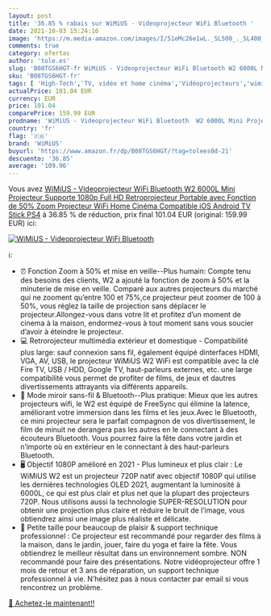 ```yaml
---
layout: post
title: '36.85 % rabais sur WiMiUS - Videoprojecteur WiFi Bluetooth '
date: 2021-10-03 15:24:16
image: 'https://m.media-amazon.com/images/I/51eMc26e1wL._SL500_._SL400_.jpg'
comments: true
category: ofertas
author: 'tole.es'
slug: 'B08TGS6HGT-fr WiMiUS - Videoprojecteur WiFi Bluetooth W2 6000L Mini...'
sku: 'B08TGS6HGT-fr'
tags: [ 'High-Tech','TV, vidéo et home cinéma','Vidéoprojecteurs','wimius', ]
actualPrice: 101.04 EUR
currency: EUR
price: 101.04
comparePrice: 159.99 EUR
prodname: 'WiMiUS - Videoprojecteur WiFi Bluetooth  W2 6000L Mini Projecteur Supporte 1080p Full HD Retroprojecteur Portable avec Fonction de 50% Zoom  Projecteur WiFi Home Cinéma Compatible iOS  Android  TV Stick PS4'
country: 'fr'
flag: '🇫🇷'
brand: 'WiMiUS'
buyurl: 'https://www.amazon.fr/dp/B08TGS6HGT/?tag=tolees0d-21'
descuento: '36.85'
average: '109.96'
---
```


Vous avez [WiMiUS - Videoprojecteur WiFi Bluetooth  W2 6000L Mini Projecteur Supporte 1080p Full HD Retroprojecteur Portable avec Fonction de 50% Zoom  Projecteur WiFi Home Cinéma Compatible iOS  Android  TV Stick PS4](https://www.amazon.fr/dp/B08TGS6HGT/?tag=tolees0d-21)  à  36.85 % de réduction, prix final  101.04 EUR (original: 159.99 EUR) ici:

[![WiMiUS - Videoprojecteur WiFi Bluetooth ](https://m.media-amazon.com/images/I/51eMc26e1wL._SL500_._SL400_.jpg)](https://www.amazon.fr/dp/B08TGS6HGT/?tag=tolees0d-21)

ℹ️:

- ⏰ Fonction Zoom à 50% et mise en veille--Plus humain: Compte tenu des besoins des clients, W2 a ajouté la fonction de zoom à 50% et la minuterie de mise en veille. Comparé aux autres projecteurs du marché qui ne zooment qu’entre 100 et 75%,ce projecteur peut zoomer de 100 à 50%, vous réglez la taille de projection sans déplacer le projecteur.Allongez-vous dans votre lit et profitez d’un moment de cinema à la maison, endormez-vous à tout moment sans vous soucier d’avoir à éteindre le projecteur.
- 💻 Retrorojecteur multimédia extérieur et domestique - Compatibilité plus large: sauf connexion sans fil, également équipé dinterfaces HDMI, VGA, AV, USB, le projecteur WiMiUS W2 WiFi est compatible avec la clé Fire TV, USB / HDD, Google TV, haut-parleurs externes, etc. une large compatibilité vous permet de profiter de films, de jeux et dautres divertissements attrayants via différents appareils.
- 📲 Mode miroir sans-fil & Bluetooth--Plus pratique: Mieux que les autres projecteurs wifi, le W2 est équipé de FreeSync qui élimine la latence, améliorant votre immersion dans les films et les jeux.Avec le Bluetooth, ce mini projecteur sera le parfait compagnon de vos divertissement, le film de minuit ne derangera pas les autres en le connectant à des écouteurs Bluetooth. Vous pourrez faire la fête dans votre jardin et n’importe où en extérieur en le connectant à des haut-parleurs Bluetooth.
- 🖥 Objectif 1080P amélioré en 2021 - Plus lumineux et plus clair : Le WiMiUS W2 est un projecteur 720P natif avec objectif 1080P qui utilise les dernières technologies OLED 2021, augmentant la luminosité à 6000L, ce qui est plus clair et plus net que la plupart des projecteurs 720P. Nous utilisons aussi la technologie SUPER-RESOLUTION pour obtenir une projection plus claire et réduire le bruit de l’image, vous obtiendrez ainsi une image plus réaliste et délicate.
- 💼 Petite taille pour beaucoup de plaisir & support technique professionnel : Ce projecteur est recommandé pour regarder des films à la maison, dans le jardin, jouer, faire du yoga et faire la fête. Vous obtiendrez le meilleur résultat dans un environnement sombre. NON recommandé pour faire des présentations. Notre vidéoprojecteur offre 1 mois de retour et 3 ans de réparation, un support technique professionnel à vie. N’hésitez pas à nous contacter par email si vous rencontrez un problème.

[🛒 Achetez-le maintenant!!](https://www.amazon.fr/dp/B08TGS6HGT/?tag=tolees0d-21)
